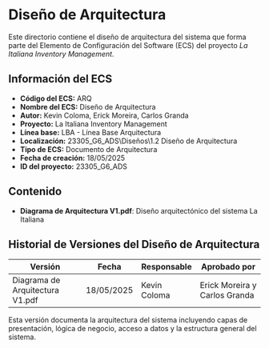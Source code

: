 # Diseño de Arquitectura

Este directorio contiene el diseño de arquitectura del sistema que forma parte del Elemento de Configuración del Software (ECS) del proyecto *La Italiana Inventory Management*.

## Información del ECS

- **Código del ECS:** ARQ  
- **Nombre del ECS:** Diseño de Arquitectura  
- **Autor:** Kevin Coloma, Erick Moreira, Carlos Granda
- **Proyecto:** La Italiana Inventory Management  
- **Línea base:** LBA - Línea Base Arquitectura  
- **Localización:** 23305_G6_ADS\Diseños\1.2 Diseño de Arquitectura  
- **Tipo de ECS:** Documento de Arquitectura  
- **Fecha de creación:** 18/05/2025  
- **ID del proyecto:** 23305_G6_ADS  

## Contenido

- **Diagrama de Arquitectura V1.pdf**: Diseño arquitectónico del sistema La Italiana

## Historial de Versiones del Diseño de Arquitectura

| Versión | Fecha | Responsable | Aprobado por |
|---------|-------|-------------|--------------|
| Diagrama de Arquitectura V1.pdf | 18/05/2025 | Kevin Coloma | Erick Moreira y Carlos Granda |

Esta versión documenta la arquitectura del sistema incluyendo capas de presentación, lógica de negocio, acceso a datos y la estructura general del sistema.
